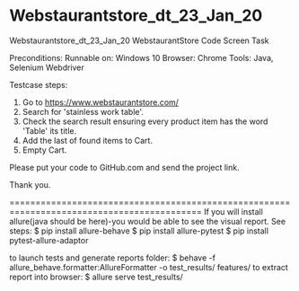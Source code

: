# Webstaurantstore_dt_23_Jan_20
Webstaurantstore_dt_23_Jan_20
WebstaurantStore Code Screen Task

Preconditions:
Runnable on: Windows 10
Browser: Chrome
Tools: Java, Selenium Webdriver

Testcase steps:
1.	Go to https://www.webstaurantstore.com/
2.	Search for 'stainless work table'.
3.	Check the search result ensuring every product item has the word 'Table' its title.
4.	Add the last of found items to Cart.
5.	Empty Cart.

Please put your code to GitHub.com and send the project link.

Thank you.

===========================================================================================
If you will install allure(java should be here)-you would be able to see the visual report. 
See steps:
$ pip install allure-behave
$ pip install allure-pytest
$ pip install pytest-allure-adaptor

to launch tests and generate reports folder: 
$ behave -f allure_behave.formatter:AllureFormatter -o test_results/ features/
to extract report into browser: 
$ allure serve test_results/
